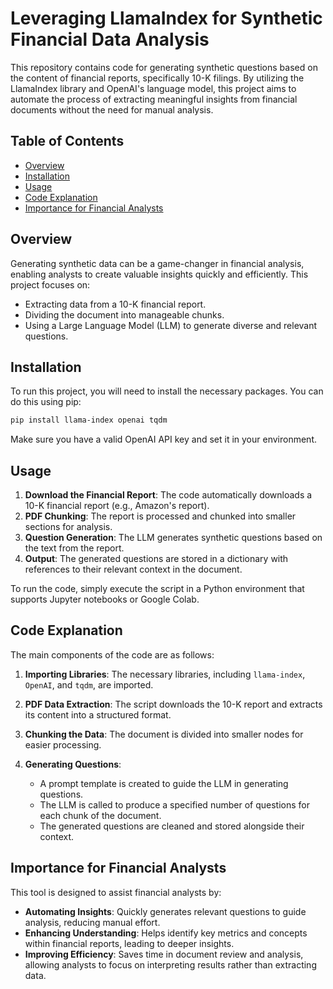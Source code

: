 # Leveraging LlamaIndex for Synthetic Financial Data Analysis

This repository contains code for generating synthetic questions based on the content of financial reports, specifically 10-K filings. By utilizing the LlamaIndex library and OpenAI's language model, this project aims to automate the process of extracting meaningful insights from financial documents without the need for manual analysis.

## Table of Contents
- [Overview](#overview)
- [Installation](#installation)
- [Usage](#usage)
- [Code Explanation](#code-explanation)
- [Importance for Financial Analysts](#importance-for-financial-analysts)

## Overview

Generating synthetic data can be a game-changer in financial analysis, enabling analysts to create valuable insights quickly and efficiently. This project focuses on:

- Extracting data from a 10-K financial report.
- Dividing the document into manageable chunks.
- Using a Large Language Model (LLM) to generate diverse and relevant questions.

## Installation

To run this project, you will need to install the necessary packages. You can do this using pip:

```bash
pip install llama-index openai tqdm
```

Make sure you have a valid OpenAI API key and set it in your environment.

## Usage

1. **Download the Financial Report**: The code automatically downloads a 10-K financial report (e.g., Amazon's report).
2. **PDF Chunking**: The report is processed and chunked into smaller sections for analysis.
3. **Question Generation**: The LLM generates synthetic questions based on the text from the report.
4. **Output**: The generated questions are stored in a dictionary with references to their relevant context in the document.

To run the code, simply execute the script in a Python environment that supports Jupyter notebooks or Google Colab.

## Code Explanation

The main components of the code are as follows:

1. **Importing Libraries**: The necessary libraries, including `llama-index`, `OpenAI`, and `tqdm`, are imported.

2. **PDF Data Extraction**: The script downloads the 10-K report and extracts its content into a structured format.

3. **Chunking the Data**: The document is divided into smaller nodes for easier processing.

4. **Generating Questions**: 
   - A prompt template is created to guide the LLM in generating questions.
   - The LLM is called to produce a specified number of questions for each chunk of the document.
   - The generated questions are cleaned and stored alongside their context.

## Importance for Financial Analysts

This tool is designed to assist financial analysts by:

- **Automating Insights**: Quickly generates relevant questions to guide analysis, reducing manual effort.
- **Enhancing Understanding**: Helps identify key metrics and concepts within financial reports, leading to deeper insights.
- **Improving Efficiency**: Saves time in document review and analysis, allowing analysts to focus on interpreting results rather than extracting data.

